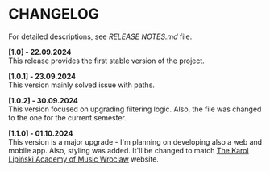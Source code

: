 # CHANGELOG
For detailed descriptions, see *RELEASE NOTES.md* file.

**[1.0] - 22.09.2024**\
This release provides the first stable version of the project.

**[1.0.1] - 23.09.2024**\
This version mainly solved issue with paths.

**[1.0.2] - 30.09.2024**\
This version focused on upgrading filtering logic. Also, the file was changed to the one for the current semester.

**[1.1.0] - 01.10.2024**\
This version is a major upgrade - I'm planning on developing also a web and mobile app. Also, styling was added. It'll be changed to match [The Karol Lipiński Academy of Music Wroclaw](https://amuz.wroc.pl/) website.
